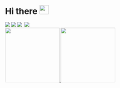 <h1>
  Hi there
  <img src="https://media.giphy.com/media/hvRJCLFzcasrR4ia7z/giphy.gif" width="30px"/>
</h1>
<div>
  <img src="https://cdna.artstation.com/p/assets/images/images/001/008/198/medium/sylvain-sarrailh-pavillon.jpg"/>
  <img src="https://img.shields.io/badge/Motorola-Moto%20G6%20Plus%20(evert)-orange" target="_blank"/>
  <img src="https://img.shields.io/badge/Samsung-Galaxy%20M23-orange" target="_blank"/>
  <img src="https://komarev.com/ghpvc/?username=Aflaungos&style=flat-square&color=blue" alt=""/>
  <a href = "https://t.me/Aflaungos"><img src="https://img.shields.io/badge/Telegram-2CA5E0?style=for-the-badge&logo=telegram&logoColor=white" target="_blank"></a>
<div id="badges">
</div>
<div align="height">
  <a href="https://github.com/Aflaungos">
  <img height="180em" src="https://github-readme-stats.vercel.app/api?username=Aflaungos&show_icons=true&theme=tokyonight&include_all_commits=true&count_private=true"/>
  <img height="180em" src="https://github-readme-stats.vercel.app/api/top-langs/?username=Aflaungos&layout=compact&langs_count=7&theme=tokyonight"/>
</div>
